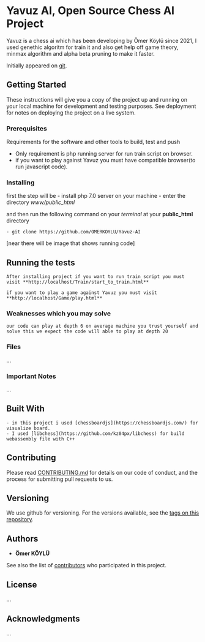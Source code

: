 # Yavuz AI, Open Source Chess AI Project

Yavuz is a chess ai which has been developing by Ömer Köylü since 2021, I used genethic algoritm for train it and also get help off game theory, minmax algorithm and alpha beta pruning to make it faster.

Initially appeared on
[git](https://github.com/OMERKOYLU/Yavuz-AI).

## Getting Started

These instructions will give you a copy of the project up and running on
your local machine for development and testing purposes. See deployment
for notes on deploying the project on a live system.

### Prerequisites

Requirements for the software and other tools to build, test and push 
- Only requirement is php running server for run train script on browser.
- if you want to play against Yavuz you must have compatible browser(to run javascript code).

### Installing

first the step will be
    - install php 7.0 server on your machine
    - enter the directory *www/public_html*

and then run the following command on your *terminal* at your **public_html** directory

    - git clone https://github.com/OMERKOYLU/Yavuz-AI

[near there will be image that shows running code]

## Running the tests

    After installing project if you want to run train script you must visit **http://localhost/Train/start_to_train.html**
    
    if you want to play a game against Yavuz you must visit **http://localhost/Game/play.html**

### Weaknesses which you may solve

    our code can play at depth 6 on average machine you trust yourself and solve this we expect the code will able to play at depth 20

### Files
...

### Important Notes

...

## Built With

    - in this project i used [chessboardjs](https://chessboardjs.com/) for visualize board.
    - I used [libchess](https://github.com/kz04px/libchess) for build webassembly file with C++


## Contributing

Please read [CONTRIBUTING.md](CONTRIBUTING.md) for details on our code
of conduct, and the process for submitting pull requests to us.

## Versioning

We use github for versioning. For the versions
available, see the [tags on this
repository](https://github.com/OMERKOYLU/Yavuz-AI).

## Authors

  - **Ömer KÖYLÜ** 

See also the list of
[contributors](https://github.com/OMERKOYLU/Yavuz-AI/edit/main/README.md)
who participated in this project.

## License

...

## Acknowledgments

...
